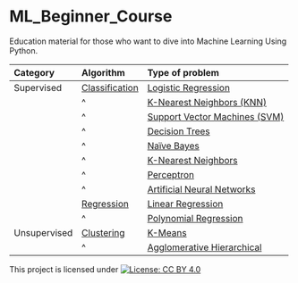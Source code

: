 # ML_Beginner_Course
Education material for those who want to dive into Machine Learning Using Python.

| Category     | Algorithm     | Type of problem |
| :------------- | :------------- | :----------------|
| Supervised          | [Classification]()  | [Logistic Regression]()|
|                     |         ^           | [K-Nearest Neighbors (KNN)]()|
|                     |         ^           | [Support Vector Machines (SVM)]()|
|                     |         ^           | [Decision Trees]()|
|                     |         ^           | [Naïve Bayes]()|
|                     |         ^           | [K-Nearest Neighbors]()|
|                     |         ^           | [Perceptron]()|
|                     |         ^           | [Artificial Neural Networks]()|
|                     | [Regression]()      | [Linear Regression]()|
|                     |         ^           | [Polynomial Regression]()|
| Unsupervised        | [Clustering]()      | [K-Means]()|
|                     |         ^           | [Agglomerative Hierarchical]()|



This project is licensed under
 [![License: CC BY 4.0](https://img.shields.io/badge/License-CC%20BY%204.0-lightgrey.svg)](https://creativecommons.org/licenses/by/4.0/)
